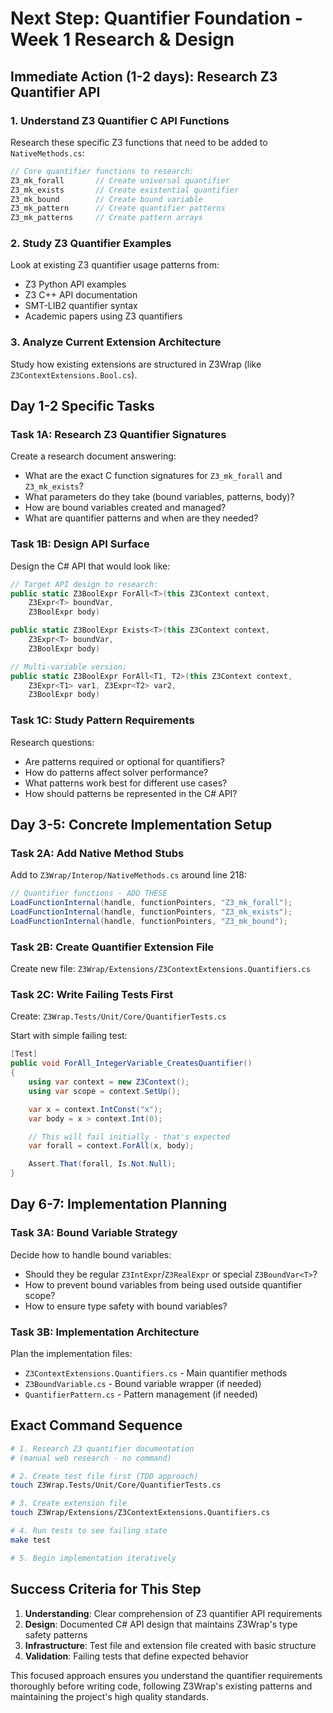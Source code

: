 # Next Step: Quantifier Foundation - Week 1 Research & Design

## Immediate Action (1-2 days): Research Z3 Quantifier API

### 1. **Understand Z3 Quantifier C API Functions**
Research these specific Z3 functions that need to be added to `NativeMethods.cs`:

```csharp
// Core quantifier functions to research:
Z3_mk_forall       // Create universal quantifier
Z3_mk_exists       // Create existential quantifier
Z3_mk_bound        // Create bound variable
Z3_mk_pattern      // Create quantifier patterns
Z3_mk_patterns     // Create pattern arrays
```

### 2. **Study Z3 Quantifier Examples**
Look at existing Z3 quantifier usage patterns from:
- Z3 Python API examples
- Z3 C++ API documentation
- SMT-LIB2 quantifier syntax
- Academic papers using Z3 quantifiers

### 3. **Analyze Current Extension Architecture**
Study how existing extensions are structured in Z3Wrap (like `Z3ContextExtensions.Bool.cs`).

## Day 1-2 Specific Tasks

### **Task 1A: Research Z3 Quantifier Signatures**
Create a research document answering:
- What are the exact C function signatures for `Z3_mk_forall` and `Z3_mk_exists`?
- What parameters do they take (bound variables, patterns, body)?
- How are bound variables created and managed?
- What are quantifier patterns and when are they needed?

### **Task 1B: Design API Surface**
Design the C# API that would look like:
```csharp
// Target API design to research:
public static Z3BoolExpr ForAll<T>(this Z3Context context,
    Z3Expr<T> boundVar,
    Z3BoolExpr body)

public static Z3BoolExpr Exists<T>(this Z3Context context,
    Z3Expr<T> boundVar,
    Z3BoolExpr body)

// Multi-variable version:
public static Z3BoolExpr ForAll<T1, T2>(this Z3Context context,
    Z3Expr<T1> var1, Z3Expr<T2> var2,
    Z3BoolExpr body)
```

### **Task 1C: Study Pattern Requirements**
Research questions:
- Are patterns required or optional for quantifiers?
- How do patterns affect solver performance?
- What patterns work best for different use cases?
- How should patterns be represented in the C# API?

## Day 3-5: Concrete Implementation Setup

### **Task 2A: Add Native Method Stubs**
Add to `Z3Wrap/Interop/NativeMethods.cs` around line 218:

```csharp
// Quantifier functions - ADD THESE
LoadFunctionInternal(handle, functionPointers, "Z3_mk_forall");
LoadFunctionInternal(handle, functionPointers, "Z3_mk_exists");
LoadFunctionInternal(handle, functionPointers, "Z3_mk_bound");
```

### **Task 2B: Create Quantifier Extension File**
Create new file: `Z3Wrap/Extensions/Z3ContextExtensions.Quantifiers.cs`

### **Task 2C: Write Failing Tests First**
Create: `Z3Wrap.Tests/Unit/Core/QuantifierTests.cs`

Start with simple failing test:
```csharp
[Test]
public void ForAll_IntegerVariable_CreatesQuantifier()
{
    using var context = new Z3Context();
    using var scope = context.SetUp();

    var x = context.IntConst("x");
    var body = x > context.Int(0);

    // This will fail initially - that's expected
    var forall = context.ForAll(x, body);

    Assert.That(forall, Is.Not.Null);
}
```

## Day 6-7: Implementation Planning

### **Task 3A: Bound Variable Strategy**
Decide how to handle bound variables:
- Should they be regular `Z3IntExpr`/`Z3RealExpr` or special `Z3BoundVar<T>`?
- How to prevent bound variables from being used outside quantifier scope?
- How to ensure type safety with bound variables?

### **Task 3B: Implementation Architecture**
Plan the implementation files:
- `Z3ContextExtensions.Quantifiers.cs` - Main quantifier methods
- `Z3BoundVariable.cs` - Bound variable wrapper (if needed)
- `QuantifierPattern.cs` - Pattern management (if needed)

## Exact Command Sequence

```bash
# 1. Research Z3 quantifier documentation
# (manual web research - no command)

# 2. Create test file first (TDD approach)
touch Z3Wrap.Tests/Unit/Core/QuantifierTests.cs

# 3. Create extension file
touch Z3Wrap/Extensions/Z3ContextExtensions.Quantifiers.cs

# 4. Run tests to see failing state
make test

# 5. Begin implementation iteratively
```

## Success Criteria for This Step

1. **Understanding**: Clear comprehension of Z3 quantifier API requirements
2. **Design**: Documented C# API design that maintains Z3Wrap's type safety patterns
3. **Infrastructure**: Test file and extension file created with basic structure
4. **Validation**: Failing tests that define expected behavior

This focused approach ensures you understand the quantifier requirements thoroughly before writing code, following Z3Wrap's existing patterns and maintaining the project's high quality standards.